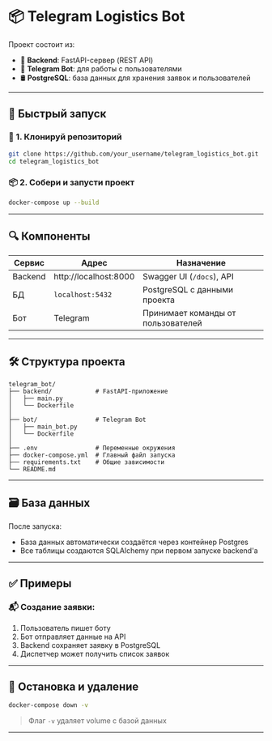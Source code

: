 # 📦 Telegram Logistics Bot

Проект состоит из:

- 🧠 **Backend**: FastAPI-сервер (REST API)
- 🤖 **Telegram Bot**: для работы с пользователями
- 🛢 **PostgreSQL**: база данных для хранения заявок и пользователей

---

## 🚀 Быстрый запуск

### 🔧 1. Клонируй репозиторий

```bash
git clone https://github.com/your_username/telegram_logistics_bot.git
cd telegram_logistics_bot
```

### 📦 2. Собери и запусти проект

```bash
docker-compose up --build
```

---

## 🔍 Компоненты

| Сервис     | Адрес                  | Назначение                     |
|------------|------------------------|--------------------------------|
| Backend    | http://localhost:8000  | Swagger UI (`/docs`), API      |
| БД         | `localhost:5432`       | PostgreSQL с данными проекта   |
| Бот        | Telegram               | Принимает команды от пользователей |

---

## 🛠 Структура проекта

```plaintext
telegram_bot/
├── backend/            # FastAPI-приложение
│   ├── main.py
│   └── Dockerfile
│
├── bot/                # Telegram Bot
│   ├── main_bot.py
│   └── Dockerfile
│
├── .env                # Переменные окружения
├── docker-compose.yml  # Главный файл запуска
├── requirements.txt    # Общие зависимости
└── README.md
```

---

## 🗃 База данных

После запуска:

- База данных автоматически создаётся через контейнер Postgres
- Все таблицы создаются SQLAlchemy при первом запуске backend'а

---

## ✅ Примеры

### 📬 Создание заявки:

1. Пользователь пишет боту
2. Бот отправляет данные на API
3. Backend сохраняет заявку в PostgreSQL
4. Диспетчер может получить список заявок

---

## 🧹 Остановка и удаление

```bash
docker-compose down -v
```

> Флаг `-v` удаляет volume с базой данных

---

